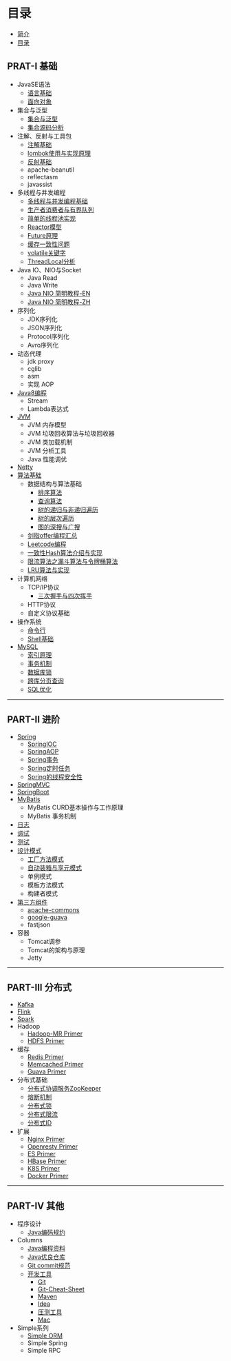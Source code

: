 # 目录

* [简介](README.md)
* [目录](CONTENT.md)

## PRAT-I 基础
* JavaSE语法
    * [语言基础](part-1-base/java-base/java-base-lang/java-lang.md)
    * [面向对象](part-1-base/java-base/java-base-lang/面向对象.md)
* 集合与泛型
    * [集合与泛型](part-1-base/java-base/java-base-collection-generic/java-collection-generic.md)
    * [集合源码分析](part-1-base/java-base/java-base-collection-generic/java-collection-source-analysis.md)
* 注解、反射与工具包
    * [注解基础](part-1-base/java-base/java-base-annotation/java-annotation.md)
    * [lombok使用与实现原理](part-1-base/java-base/java-base-annotation/lombok使用与实现原理.md)
    * [反射基础](part-1-base/java-base/java-base-reflect/java-reflect.md)
    * apache-beanutil
    * reflectasm
    * javassist
* 多线程与并发编程
    * [多线程与并发编程基础](part-1-base/java-base/java-base-multithread-concurrency/java-multithread-concurrency.md)
    * [生产者消费者与有界队列](part-1-base/java-base/java-base-multithread-concurrency/生产者消费者与有界队列.md)
    * [简单的线程池实现](part-1-base/java-base/java-base-multithread-concurrency/简单的线程池实现.md)
    * [Reactor模型](part-1-base/java-base/java-base-multithread-concurrency/Reactor模型.md)
    * [Future原理](part-1-base/java-base/java-base-multithread-concurrency/Future原理.md)
    * [缓存一致性问题](part-1-base/java-base/java-base-multithread-concurrency/缓存一致性.md)
    * [volatile关键字](part-1-base/java-base/java-base-multithread-concurrency/volatile关键字.md)
    * [ThreadLocal分析](part-1-base/java-base/java-base-multithread-concurrency/ThreadLocal分析.md)
* Java IO、NIO与Socket
    * Java Read
    * Java Write
    * [Java NIO 简明教程-EN](http://tutorials.jenkov.com/java-nio/index.html)
    * [Java NIO 简明教程-ZH](http://ifeve.com/overview/)
* 序列化
    * JDK序列化
    * JSON序列化
    * Protocol序列化
    * Avro序列化
* 动态代理
    * jdk proxy
    * cglib
    * asm
    * 实现 AOP
* [Java8编程](part-1-base/java8/README.md)
    * Stream
    * Lambda表达式
* [JVM](part-1-base/java-jvm/README.md)
    * JVM 内存模型
    * JVM 垃圾回收算法与垃圾回收器
    * JVM 类加载机制
    * JVM 分析工具
    * Java 性能调优
* [Netty](part-1-base/netty/README.md)
* [算法基础](part-1-base/algorithm/algorithm.md)
    * 数据结构与算法基础
        * [排序算法](part-1-base/algorithm/classic-base/排序算法.md)
        * [查询算法](part-1-base/algorithm/classic-base/查询算法.md)
        * [树的递归与非递归遍历](part-1-base/algorithm/classic-base/树的递归与非递归遍历.md)
        * [树的层次遍历](part-1-base/algorithm/classic-base/树的层次遍历.md)
        * [图的深搜与广搜](part-1-base/algorithm/classic-base/图的深搜与广搜.md)
    * [剑指offer编程汇总](https://github.com/li-yazhou/algorithm-primer/blob/master/interview-for-offer/md/%E5%89%91%E6%8C%87offer%E9%9D%A2%E8%AF%95%E9%A2%98%E6%B1%87%E6%80%BB.md)
    * [Leetcode编程](https://github.com/li-yazhou/algorithm-primer/blob/master/leetcode/README.md)
    * [一致性Hash算法介绍与实现](part-1-base/algorithm/一致性Hash算法介绍与实现.md)
    * [限流算法之漏斗算法与令牌桶算法](part-1-base/algorithm/限流算法之漏斗算法与令牌桶算法.md)
    * [LRU算法与实现](part-1-base/algorithm/LRU算法与实现.md)    
* 计算机网络
    * TCP/IP协议
        * [三次握手与四次挥手](part-1-base/network/三次握手与四次挥手.md)
    * HTTP协议
    * 自定义协议基础
* 操作系统
    * [命令行](part-1-base/linux/linux-command-list.md)
    * [Shell基础](part-1-base/linux/bash-cheat-sheet.md)
* [MySQL](part-1-base/mysql/README.md)
    * [索引原理](part-1-base/mysql/索引原理.md)
    * [事务机制](part-1-base/mysql/事务机制.md)
    * [数据库锁](part-1-base/mysql/数据库锁.md)
    * [跨库分页查询](part-1-base/mysql/跨库分页查询.md)
    * [SQL优化](part-1-base/mysql/SQL优化.md)


---


## PART-II 进阶
* [Spring](part-2-advanced/spring/spring.md)
    * [SpringIOC](part-2-advanced/spring/spring-core-ioc.md)
    * [SpringAOP](part-2-advanced/spring/spring-core-aop.md)
    * [Spring事务](part-2-advanced/spring/spring-transaction.md)
    * [Spring定时任务](part-2-advanced/spring/spring-task-schedule.md)
    * [Spring的线程安全性](part-2-advanced/spring/spring-thread-safety.md)
* [SpringMVC](part-2-advanced/springmvc/springmvc.md)
* [SpringBoot](part-2-advanced/springboot/springboot.md)
* [MyBatis](part-2-advanced/mybatis/README.md)
    * MyBatis CURD基本操作与工作原理
    * MyBatis 事务机制
* [日志](part-2-advanced/log/README.md)
* [调试](part-2-advanced/debug/debug.md)
* [测试](part-2-advanced/test/README.md)  
* [设计模式](part-2-advanced/design-pattern/README.md)
    * [工厂方法模式](part-2-advanced/design-pattern/工厂方法模式.md)
    * [自动装箱与享元模式](part-2-advanced/design-pattern/自动装箱与享元模式.md)
    * 单例模式
    * 模板方法模式
    * 构建者模式
* [第三方组件](part-2-advanced/3rd-component/README.md)
    * [apache-commons](part-2-advanced/3rd-component/apache-commons/apache-commons.md)
    * [google-guava](part-2-advanced/3rd-component/google-guava/google-guava.md)
    * fastjson
* 容器
    * Tomcat调参
    * Tomcat的架构与原理
    * Jetty
   

---


## PART-III 分布式
* [Kafka](part-3-distribution-base/kafka/kafka-primer.md)
* [Flink](part-3-distribution-base/flink/flink-primer.md)
* [Spark](part-3-distribution-base/spark/spark-primer.md)
* Hadoop
    * [Hadoop-MR Primer](part-3-distribution-base/hadoop/hadoop-mr-primer.md)
    * [HDFS Primer](part-3-distribution-base/hadoop/hdfs-primer.md)
* 缓存
    * [Redis Primer](part-3-distribution-base/cache/redis-primer.md)
    * [Memcached Primer](part-3-distribution-base/cache/memcached-primer.md)
    * [Guava Primer](part-3-distribution-base/cache/guava-cache.md)
* 分布式基础
    * [分布式协调服务ZooKeeper](part-3-distribution-base/distribution-base/分布式协调服务ZooKeeper.md)    
    * [熔断机制](part-3-distribution-base/distribution-base/熔断机制.md)    
    * [分布式锁](part-3-distribution-base/distribution-base/分布式锁.md)    
    * [分布式限流](part-3-distribution-base/distribution-base/分布式限流.md)    
    * [分布式ID](part-3-distribution-base/distribution-base/分布式ID.md)    
* 扩展
    * [Nginx Primer](part-3-distribution-base/primer/nginx-primer.md)
    * [Openresty Primer](part-3-distribution-base/primer/openresty-primer.md)
    * [ES Primer](part-3-distribution-base/primer/es-primer.md)
    * [HBase Primer](part-3-distribution-base/primer/hbase-primer.md)
    * [K8S Primer](part-3-distribution-base/primer/kubernetes-primer.md)
    * [Docker Primer](part-3-distribution-base/primer/docker-primer.md) 


---
 

## PART-IV 其他 
* 程序设计  
    * [Java编码规约](part-4-other/columns/awesome-coding-style-guide.md)   
* Columns
    * [Java编程资料](part-4-other/columns/awesome-book.md)
    * [Java优良仓库](part-4-other/columns/awesome-github.md)
    * [Git commit规范](part-4-other/effective-tool/git-commit-guide.md)
    * [开发工具](part-4-other/effective-tool/awesome-dev-tool.md)
        * [Git](part-4-other/effective-tool/git-usage.md)
        * [Git-Cheat-Sheet](part-4-other/effective-tool/git-cheat-sheet.md)
        * [Maven](part-4-other/effective-tool/maven-usage.md)
        * [Idea](part-4-other/effective-tool/idea-usage.md)
        * [压测工具](part-4-other/effective-tool/wrk-benchmark-usage.md)
        * [Mac](part-4-other/effective-tool/mac-usage.md)
* Simple系列
    * [Simple ORM](part-4-other/simple/simple-orm.md)
    * Simple Spring
    * Simple RPC
  
    
    
    
    
    
    
    
    
    
    
    
    
    
    
    
    
    
    
    
    
    
    
    
    
    
    
    
    
    
    
    
    
    
    
    
    
    
    

